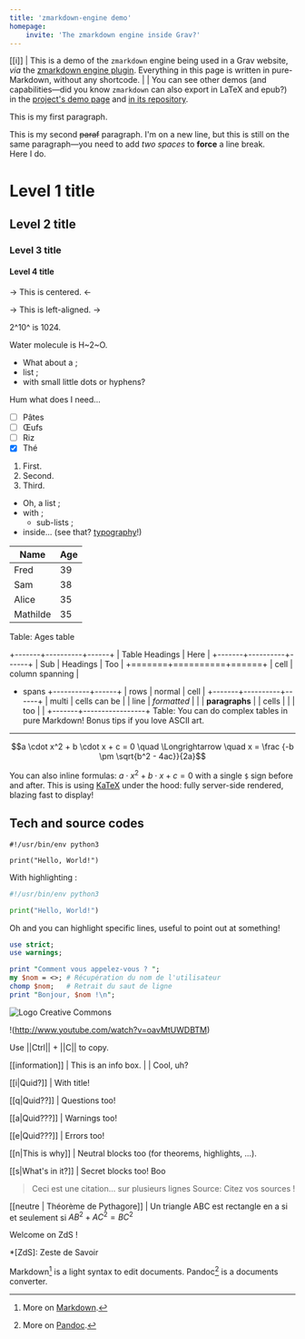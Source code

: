 ```yaml
---
title: 'zmarkdown-engine demo'
homepage:
    invite: 'The zmarkdown engine inside Grav?'
---
```


[[i]]
| This is a demo of the `zmarkdown` engine being used in a Grav website, *via* the [zmarkdown engine plugin](https://github.com/AmauryCarrade/grav-plugin-zmarkdown-engine). Everything in this page is written in pure-Markdown, without any shortcode.
|
| You can see other demos (and capabilities—did you know `zmarkdown` can also export in LaTeX and epub?) in the [project's demo page](https://zestedesavoir.github.io/zmarkdown/) and [in its repository](https://github.com/zestedesavoir/zmarkdown).


This is my first paragraph.

This is my second ~~paraf~~ paragraph.
I'm on a new line, but this is still on the same paragraph—you need to add _two spaces_ to **force** a line break.  
Here I do.

# Level 1 title

## Level 2 title

### Level 3 title

#### Level 4 title

-> This is centered. <-

-> This is left-aligned. ->

2^10^ is 1024.

Water molecule is H~2~O.

- What about a ;
- list ;
- with small little dots or hyphens?

Hum what does I need…

- [ ] Pâtes
- [ ] Œufs
- [ ] Riz
- [x] Thé

1. First.
2. Second.
3. Third.

- Oh, a list ;
- with ;
    - sub-lists ;
- inside... (see that? [typography](https://practicaltypography.com "Practical Typography")!)

Name     |   Age
------|-----
Fred |   39
Sam |   38
Alice  |   35
Mathilde  | 35
Table: Ages table


+-------+----------+------+
| Table Headings   | Here |
+-------+----------+------+
| Sub   | Headings | Too  |
+=======+==========+======+
| cell  | column spanning |
+ spans +----------+------+
| rows  | normal   | cell |
+-------+----------+------+
| multi | cells can be    |
| line  | *formatted*     |
|       | **paragraphs**  |
| cells |                 |
| too   |                 |
+-------+-----------------+
Table: You can do complex tables in pure Markdown! Bonus tips if you love ASCII art.


------


$$a \cdot x^2 + b \cdot x + c = 0 \quad \Longrightarrow \quad x = \frac {-b \pm \sqrt{b^2 - 4ac}}{2a}$$

You can also inline formulas: $a \cdot x^2 + b \cdot x + c = 0$ with a single `$` sign before and after. This is using [KaTeX](https://katex.org) under the hood: fully server-side rendered, blazing fast to display!

## Tech and source codes

```
#!/usr/bin/env python3

print("Hello, World!")
```

With highlighting :

```python
#!/usr/bin/env python3

print("Hello, World!")
```

Oh and you can highlight specific lines, useful to point out at something!

```perl hl_lines="1 4-6"
use strict;
use warnings;

print "Comment vous appelez-vous ? ";
my $nom = <>; # Récupération du nom de l'utilisateur
chomp $nom;   # Retrait du saut de ligne
print "Bonjour, $nom !\n";
```

![Logo Creative Commons](http://mirrors.creativecommons.org/presskit/logos/cc.logo.png)

!(http://www.youtube.com/watch?v=oavMtUWDBTM)

Use ||Ctrl|| + ||C|| to copy.


[[information]]
| This is an info box.
|
| Cool, uh?

[[i|Quid?]]
| With title!

[[q|Quid??]]
| Questions too!

[[a|Quid???]]
| Warnings too!

[[e|Quid???]]
| Errors too!

[[n|This is why]]
| Neutral blocks too (for theorems, highlights, …).

[[s|What's in it?]]
| Secret blocks too! Boo

> Ceci est une citation… 
> sur plusieurs lignes
Source: Citez vos sources !


[[neutre | Théorème de Pythagore]]
| Un triangle ABC est rectangle en a si et seulement si $AB^2 + AC^2 = BC^2$

Welcome on ZdS !

*[ZdS]: Zeste de Savoir

Markdown[^mdown] is a light syntax to edit documents. Pandoc[^pandoc] is a documents converter.

[^mdown]: More on [Markdown](http://daringfireball.net/projects/markdown/).

[^pandoc]: More on [Pandoc](http://johnmacfarlane.net/pandoc/).
